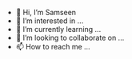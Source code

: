 - 👋 Hi, I’m Samseen
- 👀 I’m interested in ...
- 🌱 I’m currently learning ...
- 💞️ I’m looking to collaborate on ...
- 📫 How to reach me ...

<!---
doheneysamseen/doheneysamseen is a ✨ special ✨ repository because its `README.md` (this file) appears on your GitHub profile.
You can click the Preview link to take a look at your changes.
--->
